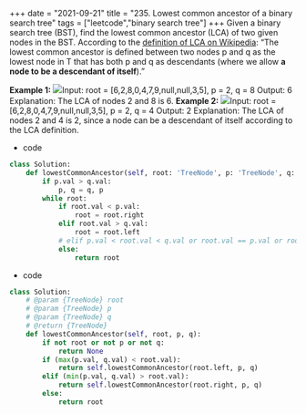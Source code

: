 +++
date = "2021-09-21"
title = "235. Lowest common ancestor of a binary search tree"
tags = ["leetcode","binary search tree"]
+++
Given a binary search tree (BST), find the lowest common ancestor (LCA) of two given nodes in the BST.
According to the [definition of LCA on Wikipedia](https://en.wikipedia.org/wiki/Lowest_common_ancestor): “The lowest common ancestor is defined between two nodes p and q as the lowest node in T that has both p and q as descendants (where we allow **a node to be a descendant of itself**).”
 
**Example 1:**
![](https://assets.leetcode.com/uploads/2018/12/14/binarysearchtree_improved.png)Input: root = [6,2,8,0,4,7,9,null,null,3,5], p = 2, q = 8 Output: 6 Explanation: The LCA of nodes 2 and 8 is 6.
**Example 2:**
![](https://assets.leetcode.com/uploads/2018/12/14/binarysearchtree_improved.png)Input: root = [6,2,8,0,4,7,9,null,null,3,5], p = 2, q = 4 Output: 2 Explanation: The LCA of nodes 2 and 4 is 2, since a node can be a descendant of itself according to the LCA definition.
- code
```py
class Solution:
    def lowestCommonAncestor(self, root: 'TreeNode', p: 'TreeNode', q: 'TreeNode') -> 'TreeNode':
        if p.val > q.val:
            p, q = q, p
        while root:
            if root.val < p.val:
                root = root.right
            elif root.val > q.val:
                root = root.left
            # elif p.val < root.val < q.val or root.val == p.val or root.val == q.val:
            else:
                return root

```
- code
```py
class Solution:
    # @param {TreeNode} root
    # @param {TreeNode} p
    # @param {TreeNode} q
    # @return {TreeNode}
    def lowestCommonAncestor(self, root, p, q):
        if not root or not p or not q:
            return None
        if (max(p.val, q.val) < root.val):
            return self.lowestCommonAncestor(root.left, p, q)
        elif (min(p.val, q.val) > root.val):
            return self.lowestCommonAncestor(root.right, p, q)
        else:
            return root
```
